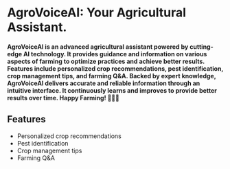 # AgroVoiceAI: Your Agricultural Assistant.

#### AgroVoiceAI is an advanced agricultural assistant powered by cutting-edge AI technology. It provides guidance and information on various aspects of farming to optimize practices and achieve better results. Features include personalized crop recommendations, pest identification, crop management tips, and farming Q&A. Backed by expert knowledge, AgroVoiceAI delivers accurate and reliable information through an intuitive interface. It continuously learns and improves to provide better results over time. Happy Farming! 🌾🚜🌱

## Features

- Personalized crop recommendations
- Pest identification
- Crop management tips
- Farming Q&A
